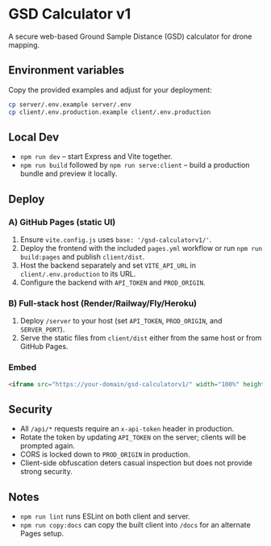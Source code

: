 # GSD Calculator v1

A secure web-based Ground Sample Distance (GSD) calculator for drone mapping.

## Environment variables

Copy the provided examples and adjust for your deployment:

```bash
cp server/.env.example server/.env
cp client/.env.production.example client/.env.production
```

## Local Dev

- `npm run dev` – start Express and Vite together.
- `npm run build` followed by `npm run serve:client` – build a production bundle and preview it locally.

## Deploy

### A) GitHub Pages (static UI)
1. Ensure `vite.config.js` uses `base: '/gsd-calculatorv1/'`.
2. Deploy the frontend with the included `pages.yml` workflow or run `npm run build:pages` and publish `client/dist`.
3. Host the backend separately and set `VITE_API_URL` in `client/.env.production` to its URL.
4. Configure the backend with `API_TOKEN` and `PROD_ORIGIN`.

### B) Full‑stack host (Render/Railway/Fly/Heroku)
1. Deploy `/server` to your host (set `API_TOKEN`, `PROD_ORIGIN`, and `SERVER_PORT`).
2. Serve the static files from `client/dist` either from the same host or from GitHub Pages.

### Embed

```html
<iframe src="https://your-domain/gsd-calculatorv1/" width="100%" height="900" style="border:0;"></iframe>
```

## Security

- All `/api/*` requests require an `x-api-token` header in production.
- Rotate the token by updating `API_TOKEN` on the server; clients will be prompted again.
- CORS is locked down to `PROD_ORIGIN` in production.
- Client-side obfuscation deters casual inspection but does not provide strong security.

## Notes

- `npm run lint` runs ESLint on both client and server.
- `npm run copy:docs` can copy the built client into `/docs` for an alternate Pages setup.
